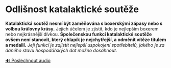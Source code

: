 # Odlišnost katalaktické soutěže

**Katalaktická soutěž nesmí být zaměňována s boxerskými zápasy nebo s volbou královny krásy.** Jejich účelem je zjistit, kdo je nejlepším boxerem nebo nejkrásnější dívkou. **Společenskou funkcí katalaktické soutěže ovšem není stanovit, který chlapík je nejchytřejší, a odměnit vítěze titulem a medailí.** *Její funkcí je zajistit nejlepší uspokojení spotřebitelů, jakého je za daného stavu hospodářských dat možno dosáhnout.*

[🔊 Poslechnout audio](/data/7-paragraphs/audio/chapter_56/para_003-Katalaktick-sout-nesm-bt-zamovna-s-boxersk.mp3) 